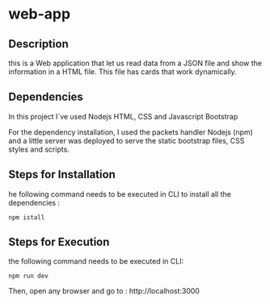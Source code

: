 # web-app

## Description
this is a Web application that let us read data from a JSON file and show the information in a HTML file. This file has cards that work dynamically.

## Dependencies
In this project I´ve used
Nodejs
HTML, CSS and Javascript
Bootstrap

For the dependency installation, I used the packets handler Nodejs (npm) and a little server was deployed to serve the static bootstrap files, CSS styles and scripts.


## Steps for Installation

he following command needs to be executed in CLI  to install all the dependencies :
             
`
npm istall
`

## Steps for Execution
the following command needs to be executed in CLI:

`
npm run dev
`

Then, open any browser and go to : http://localhost:3000